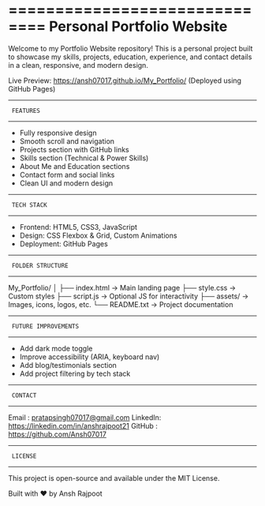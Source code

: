 ==============================
     Personal Portfolio Website
==============================

Welcome to my Portfolio Website repository! This is a personal project built to
showcase my skills, projects, education, experience, and contact details in a
clean, responsive, and modern design.

Live Preview:
https://ansh07017.github.io/My_Portfolio/
(Deployed using GitHub Pages)

-----------------
     FEATURES
-----------------
- Fully responsive design
- Smooth scroll and navigation
- Projects section with GitHub links
- Skills section (Technical & Power Skills)
- About Me and Education sections
- Contact form and social links
- Clean UI and modern design

-----------------
     TECH STACK
-----------------
- Frontend: HTML5, CSS3, JavaScript
- Design: CSS Flexbox & Grid, Custom Animations
- Deployment: GitHub Pages

----------------------------
     FOLDER STRUCTURE
----------------------------
My_Portfolio/
│
├── index.html        → Main landing page
├── style.css         → Custom styles
├── script.js         → Optional JS for interactivity
├── assets/           → Images, icons, logos, etc.
└── README.txt        → Project documentation

---------------------------
     FUTURE IMPROVEMENTS
---------------------------
- Add dark mode toggle
- Improve accessibility (ARIA, keyboard nav)
- Add blog/testimonials section
- Add project filtering by tech stack

-----------------
     CONTACT
-----------------
Email   : pratapsingh07017@gmail.com
LinkedIn: https://linkedin.com/in/anshrajpoot21
GitHub  : https://github.com/Ansh07017

-----------------
     LICENSE
-----------------
This project is open-source and available under the MIT License.

Built with ❤️ by Ansh Rajpoot
